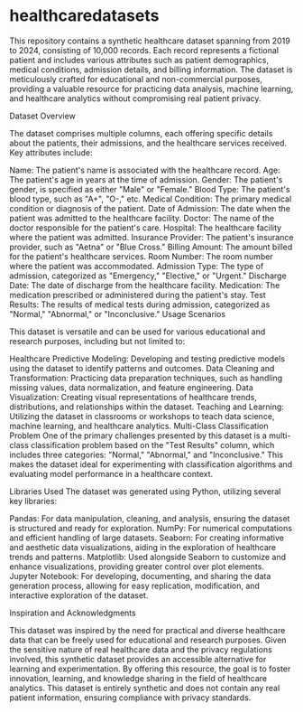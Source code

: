 # healthcaredatasets
This repository contains a synthetic healthcare dataset spanning from 2019 to 2024, consisting of 10,000 records. Each record represents a fictional patient and includes various attributes such as patient demographics, medical conditions, admission details, and billing information. The dataset is meticulously crafted for educational and non-commercial purposes, providing a valuable resource for practicing data analysis, machine learning, and healthcare analytics without compromising real patient privacy.

Dataset Overview

The dataset comprises multiple columns, each offering specific details about the patients, their admissions, and the healthcare services received. Key attributes include:

Name: The patient's name is associated with the healthcare record.
Age: The patient's age in years at the time of admission.
Gender: The patient's gender, is specified as either "Male" or "Female."
Blood Type: The patient's blood type, such as "A+", "O-," etc.
Medical Condition: The primary medical condition or diagnosis of the patient.
Date of Admission: The date when the patient was admitted to the healthcare facility.
Doctor: The name of the doctor responsible for the patient's care.
Hospital: The healthcare facility where the patient was admitted.
Insurance Provider: The patient's insurance provider, such as "Aetna" or "Blue Cross."
Billing Amount: The amount billed for the patient's healthcare services.
Room Number: The room number where the patient was accommodated.
Admission Type: The type of admission, categorized as "Emergency," "Elective," or "Urgent."
Discharge Date: The date of discharge from the healthcare facility.
Medication: The medication prescribed or administered during the patient's stay.
Test Results: The results of medical tests during admission, categorized as "Normal," "Abnormal," or "Inconclusive."
Usage Scenarios

This dataset is versatile and can be used for various educational and research purposes, including but not limited to:

Healthcare Predictive Modeling: Developing and testing predictive models using the dataset to identify patterns and outcomes.
Data Cleaning and Transformation: Practicing data preparation techniques, such as handling missing values, data normalization, and feature engineering.
Data Visualization: Creating visual representations of healthcare trends, distributions, and relationships within the dataset.
Teaching and Learning: Utilizing the dataset in classrooms or workshops to teach data science, machine learning, and healthcare analytics.
Multi-Class Classification Problem
One of the primary challenges presented by this dataset is a multi-class classification problem based on the "Test Results" column, which includes three categories: "Normal," "Abnormal," and "Inconclusive." This makes the dataset ideal for experimenting with classification algorithms and evaluating model performance in a healthcare context.

Libraries Used
The dataset was generated using Python, utilizing several key libraries:

Pandas: For data manipulation, cleaning, and analysis, ensuring the dataset is structured and ready for exploration.
NumPy: For numerical computations and efficient handling of large datasets.
Seaborn: For creating informative and aesthetic data visualizations, aiding in the exploration of healthcare trends and patterns.
Matplotlib: Used alongside Seaborn to customize and enhance visualizations, providing greater control over plot elements.
Jupyter Notebook: For developing, documenting, and sharing the data generation process, allowing for easy replication, modification, and interactive exploration of the dataset.

Inspiration and Acknowledgments

This dataset was inspired by the need for practical and diverse healthcare data that can be freely used for educational and research purposes. Given the sensitive nature of real healthcare data and the privacy regulations involved, this synthetic dataset provides an accessible alternative for learning and experimentation. By offering this resource, the goal is to foster innovation, learning, and knowledge sharing in the field of healthcare analytics. This dataset is entirely synthetic and does not contain any real patient information, ensuring compliance with privacy standards.
